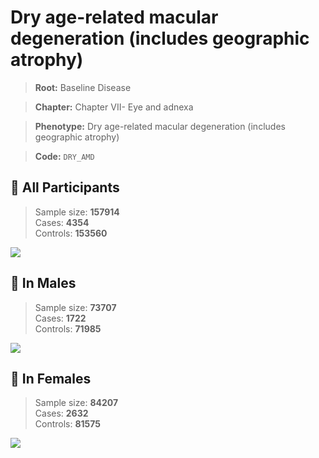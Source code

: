# Dry age-related macular degeneration (includes geographic atrophy)

> **Root:** Baseline Disease  

> **Chapter:** Chapter VII- Eye and adnexa  

> **Phenotype:** Dry age-related macular degeneration (includes geographic atrophy)  

> **Code:** `DRY_AMD`

## 🧪 All Participants  
> Sample size: **157914**  
> Cases: **4354**  
> Controls: **153560**
<img src="/Disease/Figures/ALL/Incidence/DRY_AMD.png"/>
<CsvTable src="/Disease/Data/ALL/Incidence/COX_DRY_AMD.csv" label="🔍 View full results" />

## 👨 In Males  
> Sample size: **73707**  
> Cases: **1722**  
> Controls: **71985**
<img src="/Disease/Figures/Male/Incidence/DRY_AMD.png"/>
<CsvTable src="/Disease/Data/Male/Incidence/COX_DRY_AMD.csv" label="🔍 View full results" />

## 👩 In Females  
> Sample size: **84207**  
> Cases: **2632**  
> Controls: **81575**
<img src="/Disease/Figures/Female/Incidence/DRY_AMD.png"/>
<CsvTable src="/Disease/Data/Female/Incidence/COX_DRY_AMD.csv" label="🔍 View full results" />
